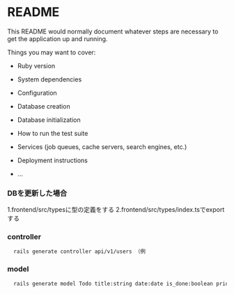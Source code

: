# README

This README would normally document whatever steps are necessary to get the
application up and running.

Things you may want to cover:

* Ruby version

* System dependencies

* Configuration

* Database creation

* Database initialization

* How to run the test suite

* Services (job queues, cache servers, search engines, etc.)

* Deployment instructions

* ...


### DBを更新した場合
1.frontend/src/typesに型の定義をする
2.frontend/src/types/index.tsでexportする


### controller
```bash
  rails generate controller api/v1/users （例
```
### model
```bash
  rails generate model Todo title:string date:date is_done:boolean priority:string user:references
```
